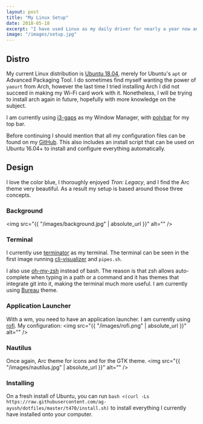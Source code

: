 ```yaml
---
layout: post
title: "My Linux Setup"
date: 2018-05-18
excerpt: "I have used Linux as my daily driver for nearly a year now and with that much time I have been able to create a setup that I find useful and productive in my daily life. This blog post shares that setup, and how to get it for yourself."
image: "/images/setup.jpg"
---
```

## Distro
My current Linux distribution is [Ubuntu 18.04](http://releases.ubuntu.com/18.04/), merely for Ubuntu's `apt` or Advanced Packaging Tool. I do sometimes find myself wanting the power of `yaourt` from Arch, however the last time I tried installing Arch I did not succeed in making my Wi-Fi card work with it. Nonetheless, I will be trying to install arch again in future, hopefully with more knowledge on the subject.

I am currently using [i3-gaps](https://github.com/Airblader/i3) as my Window Manager, with [polybar](https://github.com/jaagr/polybar) for my top bar.

Before continuing I should mention that all my configuration files can be found on my [GitHub](https://github.com/ag-ayush/dotfiles). This also includes an install script that can be used on Ubuntu 16.04+ to install and configure everything automatically.

## Design
I love the color blue, I thoroughly enjoyed _Tron: Legacy_, and I find the Arc theme very beautiful. As a result my setup is based around those three concepts.

### Background
<span class="image fit"><img src="{{ "/images/background.jpg" | absolute_url }}" alt="" /></span>

### Terminal
I currently use [terminator](https://launchpad.net/terminator) as my terminal. The terminal can be seen in the first image running [cli-visualizer](https://github.com/dpayne/cli-visualizer) and `pipes.sh`.

I also use [oh-my-zsh](https://github.com/robbyrussell/oh-my-zsh) instead of bash. The reason is that zsh allows auto-complete when typing in a path or a command and it has themes that integrate git into it, making the terminal much more useful. I am currently using [Bureau](https://github.com/robbyrussell/oh-my-zsh/blob/master/themes/bureau.zsh-theme) theme.

### Application Launcher
With a wm, you need to have an application launcher. I am currently using [rofi](https://github.com/DaveDavenport/rofi). My configuration:
<span class="image fit"><img src="{{ "/images/rofi.png" | absolute_url }}" alt="" /></span>

### Nautilus
Once again, Arc theme for icons and for the GTK theme.
<span class="image fit"><img src="{{ "/images/nautilus.jpg" | absolute_url }}" alt="" /></span>

### Installing
On a fresh install of Ubuntu, you can run `bash <(curl -Ls https://raw.githubusercontent.com/ag-ayush/dotfiles/master/t470/install.sh)` to install everything I currently have installed onto your computer.
